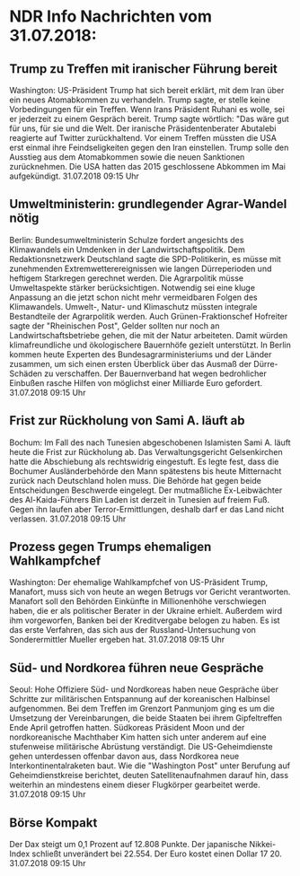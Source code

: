 # NDR Info Nachrichten vom 31.07.2018:


## Trump zu Treffen mit iranischer Führung bereit
Washington: 	US-Präsident Trump hat sich bereit erklärt, mit dem Iran über ein neues Atomabkommen zu verhandeln. Trump sagte, er stelle keine Vorbedingungen für ein Treffen. Wenn Irans Präsident Ruhani es wolle, sei er jederzeit zu einem Gespräch bereit. Trump sagte wörtlich: "Das wäre gut für uns, für sie und die Welt. Der iranische Präsidentenberater Abutalebi reagierte auf Twitter zurückhaltend. Vor einem Treffen müssten die USA erst einmal ihre Feindseligkeiten gegen den Iran einstellen. Trump solle den Ausstieg aus dem Atomabkommen sowie die neuen Sanktionen zurücknehmen. Die USA hatten das 2015 geschlossene Abkommen im Mai aufgekündigt. 31.07.2018 09:15 Uhr 

## Umweltministerin: grundlegender Agrar-Wandel nötig
Berlin: Bundesumweltministerin Schulze fordert angesichts des Klimawandels ein Umdenken in der Landwirtschaftspolitik. Dem Redaktionsnetzwerk Deutschland sagte die SPD-Politikerin, es müsse mit zunehmenden Extremwetterereignissen wie langen Dürreperioden und heftigem Starkregen gerechnet werden. Die Agrarpolitik müsse Umweltaspekte stärker berücksichtigen. Notwendig sei eine kluge Anpassung an die jetzt schon nicht mehr vermeidbaren Folgen des Klimawandels. Umwelt-, Natur- und Klimaschutz müssten integrale Bestandteile der Agrarpolitik werden. Auch Grünen-Fraktionschef Hofreiter sagte der "Rheinischen Post", Gelder sollten nur noch an Landwirtschaftsbetriebe gehen, die mit der Natur arbeiteten. Damit würden klimafreundliche und ökologischere Bauernhöfe gezielt unterstützt. In Berlin kommen heute Experten des Bundesagrarministeriums und der Länder zusammen, um sich einen ersten Überblick über das Ausmaß der Dürre-Schäden zu verschaffen. Der Bauernverband hat wegen bedrohlicher Einbußen rasche Hilfen von möglichst einer Milliarde Euro gefordert. 31.07.2018 09:15 Uhr 

## Frist zur Rückholung von Sami A. läuft ab
Bochum:	Im Fall des nach Tunesien abgeschobenen Islamisten Sami A. läuft heute die Frist zur Rückholung ab. Das Verwaltungsgericht Gelsenkirchen hatte die Abschiebung als rechtswidrig eingestuft. Es legte fest, dass die Bochumer Ausländerbehörde den Mann spätestens bis heute Mitternacht zurück nach Deutschland holen muss. Die Behörde hat gegen beide Entscheidungen Beschwerde eingelegt. Der mutmaßliche Ex-Leibwächter des Al-Kaida-Führers Bin Laden ist derzeit in Tunesien auf freiem Fuß. Gegen ihn laufen aber Terror-Ermittlungen, deshalb darf er das Land nicht verlassen. 31.07.2018 09:15 Uhr 

## Prozess gegen Trumps ehemaligen Wahlkampfchef
Washington: Der ehemalige Wahlkampfchef von US-Präsident Trump, Manafort, muss sich von heute an wegen Betrugs vor Gericht verantworten. Manafort soll den Behörden Einkünfte in Millionenhöhe verschwiegen haben, die er als politischer Berater in der Ukraine erhielt. Außerdem wird ihm vorgeworfen, Banken bei der Kreditvergabe belogen zu haben. Es ist das erste Verfahren, das sich aus der Russland-Untersuchung von Sonderermittler Mueller ergeben hat. 31.07.2018 09:15 Uhr 

## Süd- und Nordkorea führen neue Gespräche
Seoul: Hohe Offiziere Süd- und Nordkoreas haben neue Gespräche über Schritte zur militärischen Entspannung auf der koreanischen Halbinsel aufgenommen. Bei dem Treffen im Grenzort Panmunjom ging es um die Umsetzung der Vereinbarungen, die beide Staaten bei ihrem Gipfeltreffen Ende April getroffen hatten. Südkoreas Präsident Moon und der nordkoreanische Machthaber Kim hatten sich unter anderem auf eine stufenweise militärische Abrüstung verständigt. Die US-Geheimdienste gehen unterdessen offenbar davon aus, dass Nordkorea neue Interkontinentalraketen baut. Wie die "Washington Post" unter Berufung auf Geheimdienstkreise berichtet, deuten Satellitenaufnahmen darauf hin, dass weiterhin an mindestens einem dieser Flugkörper gearbeitet werde. 31.07.2018 09:15 Uhr 

## Börse Kompakt
Der Dax steigt um 0,1 Prozent auf 12.808 Punkte. Der japanische Nikkei-Index schließt unverändert bei 22.554. Der Euro kostet einen Dollar 17 20. 31.07.2018 09:15 Uhr 

